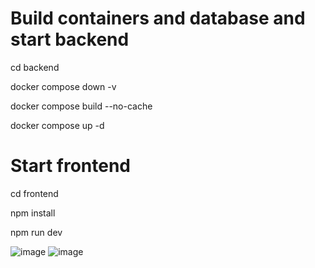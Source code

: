 # Build containers and database and start backend
cd backend

docker compose down -v 

docker compose build --no-cache 

docker compose up -d 

# Start frontend
cd frontend 

npm install 

npm run dev 

![image](https://github.com/user-attachments/assets/37f2df43-3362-4dbd-8a9f-c9253b3a61ff)
![image](https://github.com/user-attachments/assets/e6ef40ea-53e1-4e2e-a498-a61219d3dd41)


